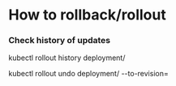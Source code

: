 # How to rollback/rollout

### Check history of updates
kubectl rollout history deployment/<name>

kubectl rollout undo deployment/<name> --to-revision=<revision-number>